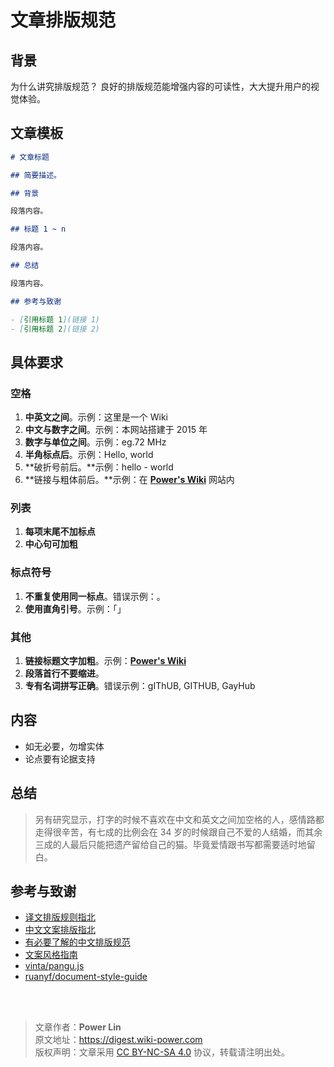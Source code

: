 # 文章排版规范

## 背景

为什么讲究排版规范？
良好的排版规范能增强内容的可读性，大大提升用户的视觉体验。

## 文章模板

```markdown
# 文章标题

## 简要描述。

## 背景

段落内容。

## 标题 1 ~ n

段落内容。

## 总结

段落内容。

## 参考与致谢

- [引用标题 1](链接 1)
- [引用标题 2](链接 2)
```

## 具体要求

### 空格

1. **中英文之间**。示例：这里是一个 Wiki
2. **中文与数字之间**。示例：本网站搭建于 2015 年
3. **数字与单位之间**。示例：eg.72 MHz
4. **半角标点后**。示例：Hello, world
5. **破折号前后。**示例：hello - world
6. **链接与粗体前后。**示例：在 [**Power's Wiki**](https://digest.wiki-power.com) 网站内

### 列表

1. **每项末尾不加标点**
2. **中心句可加粗**

### 标点符号

1. **不重复使用同一标点**。错误示例：。
2. **使用直角引号**。示例：「」

### 其他

1. **链接标题文字加粗**。示例：[**Power's Wiki**](https://digest.wiki-power.com)
2. **段落首行不要缩进**。
3. **专有名词拼写正确**。错误示例：gIThUB, GITHUB, GayHub

## 内容

- 如无必要，勿增实体
- 论点要有论据支持

## 总结

> 另有研究显示，打字的时候不喜欢在中文和英文之间加空格的人，感情路都走得很辛苦，有七成的比例会在 34 岁的时候跟自己不爱的人结婚，而其余三成的人最后只能把遗产留给自己的猫。毕竟爱情跟书写都需要适时地留白。

## 参考与致谢

- [译文排版规则指北](https://github.com/xitu/gold-miner/wiki/%E8%AF%91%E6%96%87%E6%8E%92%E7%89%88%E8%A7%84%E5%88%99%E6%8C%87%E5%8C%97)
- [中文文案排版指北](https://github.com/mzlogin/chinese-copywriting-guidelines)
- [有必要了解的中文排版规范](https://www.jianshu.com/p/fe97e3f2cda9)
- [文案风格指南](https://open.leancloud.cn/copywriting-style-guide/)
- [vinta/pangu.js](https://github.com/vinta/pangu.js)
- [ruanyf/document-style-guide](https://github.com/ruanyf/document-style-guide)

<br />

<br />

> 文章作者：**Power Lin**  
> 原文地址：<https://digest.wiki-power.com>  
> 版权声明：文章采用 [CC BY-NC-SA 4.0](https://creativecommons.org/licenses/by/4.0/deed.zh) 协议，转载请注明出处。

